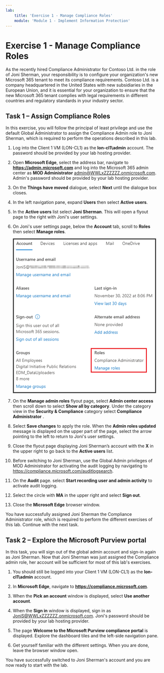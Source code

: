 ```yaml
---
lab:
    title: 'Exercise 1 - Manage Compliance Roles'
    module: 'Module 1 - Implement Information Protection'
---
```

# Exercise 1 - Manage Compliance Roles

As the recently hired Compliance Administrator for Contoso Ltd. in the role of Joni Sherman, your responsibility is to configure your organization's new Microsoft 365 tenant to meet its compliance requirements. Contoso Ltd. is a company headquartered in the United States with new subsidiaries in the European Union, and it is essential for your organization to ensure that the new Microsoft 365 tenant complies with legal requirements in different countries and regulatory standards in your industry sector.

## Task 1 – Assign Compliance Roles

In this exercise, you will follow the principal of least privilege and use the default Global Administrator to assign the Compliance Admin role to Joni Sherman, which is required to perform the operations described in this lab.

1. Log into the Client 1 VM (LON-CL1) as the **lon-cl1\admin** account. The password should be provided by your lab hosting provider.

1. Open **Microsoft Edge**, select the address bar, navigate to **https://admin.microsoft.com** and log into the Microsoft 365 admin center as **MOD Administrator** admin@WWLxZZZZZZ.onmicrosoft.com. Admin's password should be provided by your lab hosting provider.

1. On the **Things have moved** dialogue, select **Next** until the dialogue box closes.

1. In the left navigation pane, expand **Users** then select **Active users**.

1. In the **Active users** list select **Joni Sherman**. This will open a flyout page to the right with Joni's user settings.

1. On Joni's user settings page, below the **Account** tab, scroll to **Roles** then select **Manage roles**.

      ![Screenshot of Manage roles option](../Media/ManageRoles.png)

1. On the **Manage admin roles** flyout page, select **Admin center access** then scroll down to select **Show all by category**. Under the category view in the **Security & Compliance** category select **Compliance Administrator** .

1. Select **Save changes** to apply the role. When the **Admin roles updated** message is displayed on the upper part of the page, select the arrow pointing to the left to return to Joni's user settings.

1. Close the flyout page displaying Joni Sherman’s account with the **X** in the upper right to go back to the **Active users** list.

1. Before switching to Joni Sherman, use the Global Admin privileges of MOD Administrator for activating the audit logging by navigating to https://compliance.microsoft.com/auditlogsearch.

1. On the **Audit** page. select **Start recording user and admin activity** to activate audit logging.

1. Select the circle with **MA** in the upper right and select **Sign out**.

1. Close the **Microsoft Edge** browser window.

You have successfully assigned Joni Sherman the Compliance Administrator role, which is required to perform the different exercises of this lab. Continue with the next task.

## Task 2 – Explore the Microsoft Purview portal

In this task, you will sign out of the global admin account and sign-in again as Joni Sherman. Now that Joni Sherman was just assigned the Compliance admin role, her account will be sufficient for most of this lab's exercises.

1. You should still be logged into your Client 1 VM (LON-CL1) as the **lon-cl1\admin** account.

1. In **Microsoft Edge**, navigate to **https://compliance.microsoft.com**.

1. When the **Pick an account** window is displayed, select **Use another account**.

1. When the **Sign in** window is displayed, sign in as JoniS@WWLxZZZZZZ.onmicrosoft.com.  Joni's password should be provided by your lab hosting provider.

1. The page **Welcome to the Microsoft Purview compliance portal** is displayed. Explore the dashboard tiles and the left-side navigation pane.

1. Get yourself familiar with the different settings. When you are done, leave the browser window open.

You have successfully switched to Joni Sherman's account and you are now ready to start with the lab.
